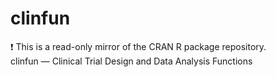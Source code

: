 # clinfun


:exclamation: This is a read-only mirror of the CRAN R package repository.  clinfun — Clinical Trial Design and Data Analysis Functions  
